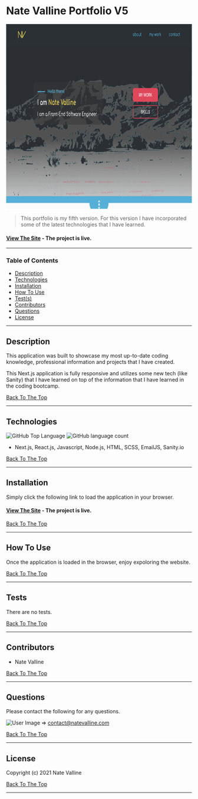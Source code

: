 # Nate Valline Portfolio V5

<img src="./git_img/portfolio-screenshot.png" alt="Portfolio Screenshot" height="500px">

> This portfolio is my fifth version. For this version I have incorporated some of the latest technologies that I have learned.

#### [View The Site](https://natevalline.com) - The project is live.

---

### Table of Contents

- [Description](#description)
- [Technologies](#technologies)
- [Installation](#installation)
- [How To Use](#how-to-use)
- [Test(s)](#tests)
- [Contributors](#contributors)
- [Questions](#questions)
- [License](#license)

---

## Description

This application was built to showcase my most up-to-date coding knowledge, professional information and projects that I have created.

This Next.js application is fully responsive and utilizes some new tech (like Sanity) that I have learned on top of the information that I have learned in the coding bootcamp.

[Back To The Top](#project-name)

---

## Technologies

![GitHub Top Language](https://img.shields.io/github/languages/top/nvalline/portfolio-v4) ![GitHub language count](https://img.shields.io/github/languages/count/nvalline/portfolio-v5)

- Next.js, React.js, Javascript, Node.js, HTML, SCSS, EmailJS, Sanity.io

[Back To The Top](#project-name)

---

## Installation

Simply click the following link to load the application in your browser.

#### [View The Site](https://natevalline.com/) - The project is live.

[Back To The Top](#project-name)

---

## How To Use

Once the application is loaded in the browser, enjoy expoloring the website.

[Back To The Top](#project-name)

---

## Tests

There are no tests.

[Back To The Top](#project-name)

---

## Contributors

- Nate Valline

[Back To The Top](#project-name)

---

## Questions

Please contact the following for any questions.

<img src="https://avatars3.githubusercontent.com/u/58278138?v=4" alt="User Image" width="35px"> => contact@natevalline.com

[Back To The Top](#project-name)

---

## License

Copyright (c) 2021 Nate Valline

[Back To The Top](#project-name)

---
